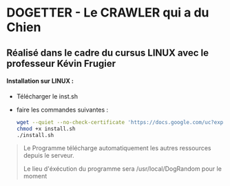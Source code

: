 # DOGETTER - Le CRAWLER qui a du Chien

## Réalisé dans le cadre du cursus LINUX avec le professeur Kévin Frugier

#### Installation sur LINUX : 
- Télécharger le inst.sh
- faire les commandes suivantes :


  ~~~sh
  wget --quiet --no-check-certificate 'https://docs.google.com/uc?export=download&id=1cIFC1xLmq0vaMgfdmFPgYltA8ce2E6e0' -O install.sh
  chmod +x install.sh 
  ./install.sh
  ~~~

>Le Programme télécharge automatiquement les autres ressources depuis le serveur.
> 
> Le lieu d'éxécution du programme sera /usr/local/DogRandom pour le moment
